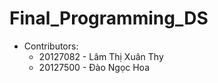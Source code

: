 # Final_Programming_DS

* Contributors:
  + 20127082 - Lâm Thị Xuân Thy
  + 20127500 - Đào Ngọc Hoa
